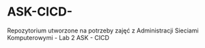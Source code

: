 # ASK-CICD-
Repozytorium utworzone na potrzeby zajęć z Administracji Sieciami Komputerowymi - Lab 2 ASK - CICD
